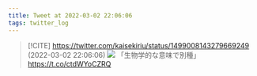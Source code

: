 ```yaml
---
title: Tweet at 2022-03-02 22:06:06
tags: twitter_log
---
```


> [!CITE] https://twitter.com/kaisekiriu/status/1499008143279669249 (2022-03-02 22:06:06)
> ![](https://twitter.com/kaisekiriu/status/1499008143279669249)
> 「生物学的な意味で別種」
> https://t.co/ctdWYoCZRQ
